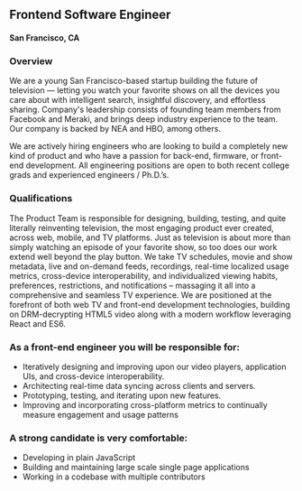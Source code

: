 ## Frontend Software Engineer
#### San Francisco, CA

### Overview
We are a young San Francisco-based startup building the future of television — letting you watch your favorite shows on all the devices you care about with intelligent search, insightful discovery, and effortless sharing. Company's leadership consists of founding team members from Facebook and Meraki, and brings deep industry experience to the team. Our company is backed by NEA and HBO, among others.

We are actively hiring engineers who are looking to build a completely new kind of product and who have a passion for back-end, firmware, or front-end development. All engineering positions are open to both recent college grads and experienced engineers / Ph.D.’s.

### Qualifications
The Product Team is responsible for designing, building, testing, and quite literally reinventing television, the most engaging product ever created, across web, mobile, and TV platforms. Just as television is about more than simply watching an episode of your favorite show, so too does our work extend well beyond the play button. We take TV schedules, movie and show metadata, live and on-demand feeds, recordings, real-time localized usage metrics, cross-device interoperability, and individualized viewing habits, preferences, restrictions, and notifications – massaging it all into a comprehensive and seamless TV experience. We are positioned at the forefront of both web TV and front-end development technologies, building on DRM-decrypting HTML5 video along with a modern workflow leveraging React and ES6.

### As a front-end engineer you will be responsible for:

+ Iteratively designing and improving upon our video players, application UIs, and cross-device interoperability.
+ Architecting real-time data syncing across clients and servers.
+ Prototyping, testing, and iterating upon new features.
+ Improving and incorporating cross-platform metrics to continually measure engagement and usage patterns

### A strong candidate is very comfortable:
+ Developing in plain JavaScript
+ Building and maintaining large scale single page applications
+ Working in a codebase with multiple contributors

